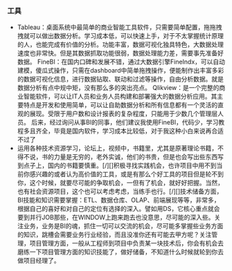 ### 工具
- Tableau：桌面系统中最简单的商业智能工具软件，只需要简单配置，拖拖拽拽就可以做出数据分析。学习成本低，可以快速上手，对于不太掌握统计原理的人，也能完成有价值的分析。功能丰富，数据可视化独具特色，大数据处理速度也非常快。但是其数据抓取功能很弱，数据处理能力差，需要事先准备好数据。
FineBI：在国内口碑和发展不错，通过大数据引擎FineIndx，可以自动建模，傻瓜式操作，只需在dashboard中简单拖拽操作，便能制作出丰富多彩的数据可视化信息，进行数据钻取、联动和过滤等操作，自由分析数据。就是数据分析有点中规中矩，没有那么多的突出亮点。
Qlikview：是一个完整的商业智能软件，可以让IT人员和业务人员构建和部署强大的数据分析应用。其主要特点是开发和使用简单，可以让自助数据分析和所有信息都有一个灵活的直观的展现。受限于用户数和设计报表的复杂程度，只能用于少数几个管理层人员。
后来，经过询问从事BI的同事，他们建议我使用FineBI，代码少，学习教程多且齐全，毕竟是国内软件，学习成本比较低，对于我这种小白来说再合适不过了
- 运用各种技术资源学习，论坛上，视频中，书籍里，尤其是原著理论书籍，不得不说，书的力量是无穷的，老外实诚，他们的书贵，但是也会写出些东西写到点子上，国内的书籍要慎重。[/][]积极寻找实践机会，也许项目中用不到当前你感兴趣的或者认为高价值的工具，或是有那么个好工具的项目但是轮不到你，这个时候，就要尽可能的争取机会，一但有了机会，就好好把握。当然，也有社会资源项目，这个也可以考虑考虑，当练手也行。[/][]技术储备方面，BI技能和知识需要掌握：ETL、数据仓库、OLAP、前端展现等等，非常多，根据自己的喜好和对自己的定位有选择的深入。譬如用DS，它核心重点就会要到并行JOB那些，在WINDOW上跑来跑去也没意思，尽可能的深入些。关注业务，业务是BI的魂，抓住一切可以交流的机会，尽可能多掌握些业务方面的知识，跳槽会需要业务行业经验，而且没准你还有可能去甲方呢？关注管理，项目管理方面，一般从工程师到项目中负责某一块技术后，你会有机会去磨练一下项目管理方面的知识技能了，做好储备，不知道什么时候就轮到你去做项目经理了。
